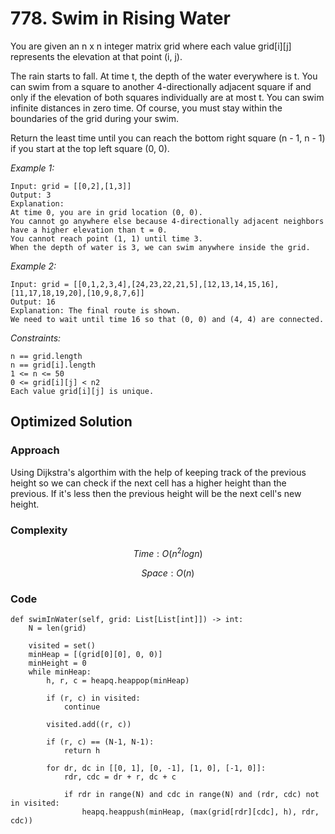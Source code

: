 # 778. Swim in Rising Water
You are given an n x n integer matrix grid where each value grid[i][j] represents the elevation at that point (i, j).

The rain starts to fall. At time t, the depth of the water everywhere is t. You can swim from a square to another 4-directionally adjacent square if and only if the elevation of both squares individually are at most t. You can swim infinite distances in zero time. Of course, you must stay within the boundaries of the grid during your swim.

Return the least time until you can reach the bottom right square (n - 1, n - 1) if you start at the top left square (0, 0).

*Example 1:*

```
Input: grid = [[0,2],[1,3]]
Output: 3
Explanation:
At time 0, you are in grid location (0, 0).
You cannot go anywhere else because 4-directionally adjacent neighbors have a higher elevation than t = 0.
You cannot reach point (1, 1) until time 3.
When the depth of water is 3, we can swim anywhere inside the grid.
```

*Example 2:*

```
Input: grid = [[0,1,2,3,4],[24,23,22,21,5],[12,13,14,15,16],[11,17,18,19,20],[10,9,8,7,6]]
Output: 16
Explanation: The final route is shown.
We need to wait until time 16 so that (0, 0) and (4, 4) are connected.
```

*Constraints:*

```
n == grid.length
n == grid[i].length
1 <= n <= 50
0 <= grid[i][j] < n2
Each value grid[i][j] is unique.
```

## Optimized Solution

### Approach
Using Dijkstra's algorthim with the help of keeping track of the previous height so we can check if the next cell has a higher height than the previous. If it's less then the previous height will be the next cell's new height.

### Complexity
$$Time: O(n^2logn)$$

$$Space: O(n)$$

### Code
```
def swimInWater(self, grid: List[List[int]]) -> int:
    N = len(grid)

    visited = set()
    minHeap = [(grid[0][0], 0, 0)]
    minHeight = 0
    while minHeap:
        h, r, c = heapq.heappop(minHeap)

        if (r, c) in visited:
            continue

        visited.add((r, c))

        if (r, c) == (N-1, N-1):
            return h

        for dr, dc in [[0, 1], [0, -1], [1, 0], [-1, 0]]:
            rdr, cdc = dr + r, dc + c
            
            if rdr in range(N) and cdc in range(N) and (rdr, cdc) not in visited:
                heapq.heappush(minHeap, (max(grid[rdr][cdc], h), rdr, cdc))
```